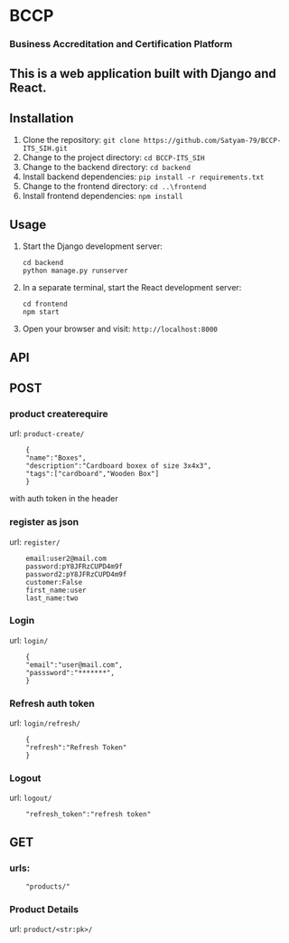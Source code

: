 # BCCP

### Business Accreditation and Certification Platform

## This is a web application built with Django and React.

## Installation

1. Clone the repository: `git clone https://github.com/Satyam-79/BCCP-ITS_SIH.git`
2. Change to the project directory: `cd BCCP-ITS_SIH`
3. Change to the backend directory: `cd backend`
4. Install backend dependencies: `pip install -r requirements.txt`
5. Change to the frontend directory: `cd ..\frontend`
6. Install frontend dependencies: `npm install`

## Usage

1. Start the Django development server:
   ```
   cd backend
   python manage.py runserver
    ```

2. In a separate terminal, start the React development server:
    ```
    cd frontend
    npm start
    ```

3. Open your browser and visit: `http://localhost:8000`

## API
##  POST
### product createrequire 

url: `product-create/`
```
    {
    "name":"Boxes",
    "description":"Cardboard boxex of size 3x4x3",
    "tags":["cardboard","Wooden Box"]
    }
```
with auth token in the header

### register as json
url: `register/`
```
    email:user2@mail.com
    password:pY8JFRzCUPD4m9f
    password2:pY8JFRzCUPD4m9f
    customer:False
    first_name:user
    last_name:two
```
### Login
url: `login/`
```
    {
    "email":"user@mail.com",
    "passsword":"*******",
    }
```
### Refresh auth token
url: `login/refresh/`
```
    {
    "refresh":"Refresh Token"
    }
```
### Logout
url: `logout/`
```
    "refresh_token":"refresh token"
```


## GET 
### urls:

```
    "products/"

```
### Product Details
url: `product/<str:pk>/`
